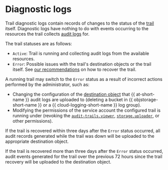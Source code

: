 # Diagnostic logs

Trail diagnostic logs contain records of changes to the status of the [trail](./trail.md) itself.
Diagnostic logs have nothing to do with events occurring to the resources the trail collects [audit logs](./format.md) for.

The trail statuses are as follows:

* `Active`: Trail is running and collecting audit logs from the available resources.
* `Error`: Possible issues with the trail's destination objects or the trail itself. See [our recommendations](../operations/error.md) on how to recover the trail.

A running trail may switch to the `Error` status as a result of incorrect actions performed by the administrator, such as:

* Changing the configuration of the [destination object](./trail.md#target) that {{ at-short-name }} audit logs are uploaded to (deleting a bucket in {{ objstorage-short-name }} or a {{ cloud-logging-short-name }} log group).
* Modifying the permissions of the service account the configured trail is running under (revoking the [`audit-trails.viewer`](../security/index.md#roles-list), [`storage.uploader`](../../storage/security/index.md#storage-uploader), or other permissions).

If the trail is recovered within three days after the `Error` status occurred, all audit records generated while the trail was down will be uploaded to the appropriate destination object.

If the trail is recovered more than three days after the `Error` status occurred, audit events generated for the trail over the previous 72 hours since the trail recovery will be uploaded to the destination object.
